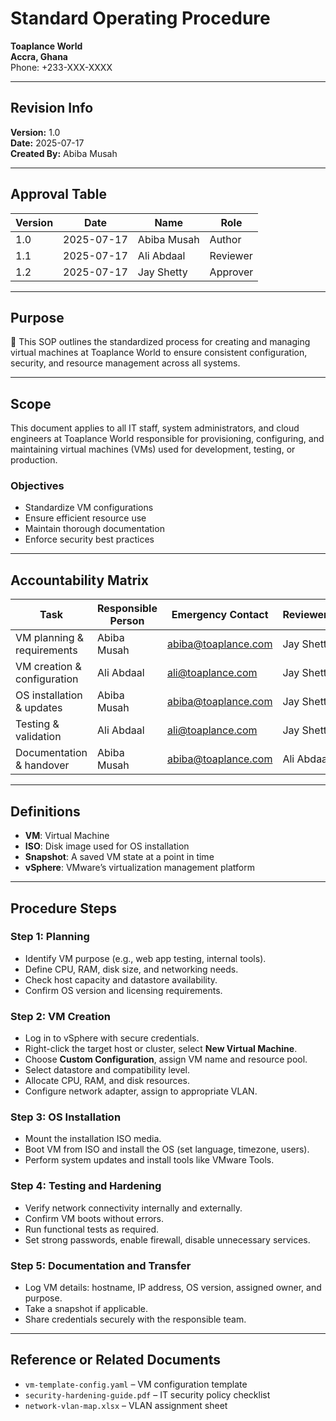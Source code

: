 # Standard Operating Procedure  
**Toaplance World**  
**Accra, Ghana**  
Phone: +233-XXX-XXXX  

---

## Revision Info  
**Version:** 1.0  
**Date:** 2025-07-17  
**Created By:** Abiba Musah  

---

## Approval Table

| Version | Date       | Name         | Role      |
|---------|------------|--------------|-----------|
| 1.0     | 2025-07-17 | Abiba Musah  | Author    |
| 1.1     | 2025-07-17 | Ali Abdaal   | Reviewer  |
| 1.2     | 2025-07-17 | Jay Shetty   | Approver  |

---

## Purpose  
📌 This SOP outlines the standardized process for creating and managing virtual machines at Toaplance World to ensure consistent configuration, security, and resource management across all systems.

---

## Scope  
This document applies to all IT staff, system administrators, and cloud engineers at Toaplance World responsible for provisioning, configuring, and maintaining virtual machines (VMs) used for development, testing, or production.

### Objectives
- Standardize VM configurations  
- Ensure efficient resource use  
- Maintain thorough documentation  
- Enforce security best practices  

---

## Accountability Matrix

| Task                       | Responsible Person | Emergency Contact       | Reviewer/Approver       |
|----------------------------|--------------------|------------------------|------------------------|
| VM planning & requirements | Abiba Musah        | abiba@toaplance.com    | Jay Shetty             |
| VM creation & configuration| Ali Abdaal         | ali@toaplance.com      | Jay Shetty             |
| OS installation & updates  | Abiba Musah        | abiba@toaplance.com    | Jay Shetty             |
| Testing & validation       | Ali Abdaal         | ali@toaplance.com      | Jay Shetty             |
| Documentation & handover   | Abiba Musah        | abiba@toaplance.com    | Ali Abdaal             |

---

## Definitions  
- **VM**: Virtual Machine  
- **ISO**: Disk image used for OS installation  
- **Snapshot**: A saved VM state at a point in time  
- **vSphere**: VMware’s virtualization management platform  

---

## Procedure Steps

### Step 1: Planning  
- Identify VM purpose (e.g., web app testing, internal tools).  
- Define CPU, RAM, disk size, and networking needs.  
- Check host capacity and datastore availability.  
- Confirm OS version and licensing requirements.

### Step 2: VM Creation  
- Log in to vSphere with secure credentials.  
- Right-click the target host or cluster, select **New Virtual Machine**.  
- Choose **Custom Configuration**, assign VM name and resource pool.  
- Select datastore and compatibility level.  
- Allocate CPU, RAM, and disk resources.  
- Configure network adapter, assign to appropriate VLAN.

### Step 3: OS Installation  
- Mount the installation ISO media.  
- Boot VM from ISO and install the OS (set language, timezone, users).  
- Perform system updates and install tools like VMware Tools.

### Step 4: Testing and Hardening  
- Verify network connectivity internally and externally.  
- Confirm VM boots without errors.  
- Run functional tests as required.  
- Set strong passwords, enable firewall, disable unnecessary services.

### Step 5: Documentation and Transfer  
- Log VM details: hostname, IP address, OS version, assigned owner, and purpose.  
- Take a snapshot if applicable.  
- Share credentials securely with the responsible team.

---

## Reference or Related Documents  
- `vm-template-config.yaml` – VM configuration template  
- `security-hardening-guide.pdf` – IT security policy checklist  
- `network-vlan-map.xlsx` – VLAN assignment sheet  
